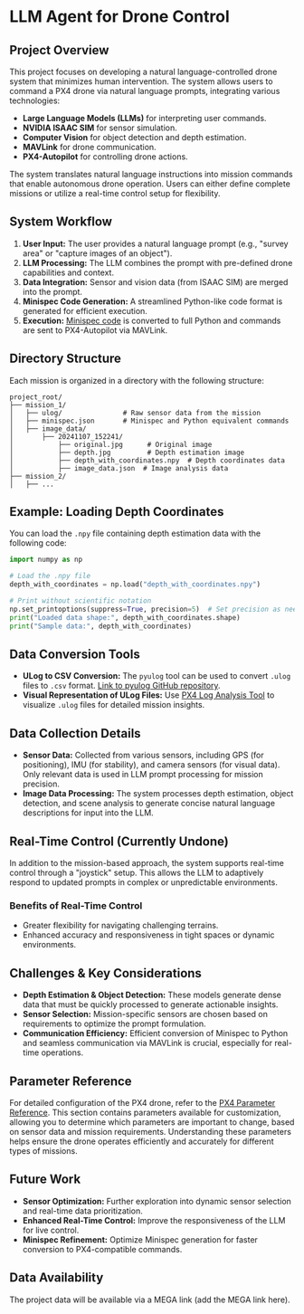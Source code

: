 # LLM Agent for Drone Control

## Project Overview

This project focuses on developing a natural language-controlled drone system that minimizes human intervention. The system allows users to command a PX4 drone via natural language prompts, integrating various technologies:

- **Large Language Models (LLMs)** for interpreting user commands.
- **NVIDIA ISAAC SIM** for sensor simulation.
- **Computer Vision** for object detection and depth estimation.
- **MAVLink** for drone communication.
- **PX4-Autopilot** for controlling drone actions.

The system translates natural language instructions into mission commands that enable autonomous drone operation. Users can either define complete missions or utilize a real-time control setup for flexibility.

## System Workflow
1. **User Input:** The user provides a natural language prompt (e.g., "survey area" or "capture images of an object").
2. **LLM Processing:** The LLM combines the prompt with pre-defined drone capabilities and context.
3. **Data Integration:** Sensor and vision data (from ISAAC SIM) are merged into the prompt.
4. **Minispec Code Generation:** A streamlined Python-like code format is generated for efficient execution.
5. **Execution:** [Minispec code](https://arxiv.org/pdf/2312.14950) is converted to full Python and commands are sent to PX4-Autopilot via MAVLink.

## Directory Structure
Each mission is organized in a directory with the following structure:
```
project_root/
├── mission_1/
│   ├── ulog/               # Raw sensor data from the mission
│   ├── minispec.json       # Minispec and Python equivalent commands
│   ├── image_data/
│       ├── 20241107_152241/
│           ├── original.jpg      # Original image
│           ├── depth.jpg         # Depth estimation image
│           ├── depth_with_coordinates.npy  # Depth coordinates data
│           ├── image_data.json  # Image analysis data
├── mission_2/
│   ├── ...
```

## Example: Loading Depth Coordinates
You can load the `.npy` file containing depth estimation data with the following code:
```python
import numpy as np

# Load the .npy file
depth_with_coordinates = np.load("depth_with_coordinates.npy")

# Print without scientific notation
np.set_printoptions(suppress=True, precision=5)  # Set precision as needed
print("Loaded data shape:", depth_with_coordinates.shape)
print("Sample data:", depth_with_coordinates)
```

## Data Conversion Tools
- **ULog to CSV Conversion:** The `pyulog` tool can be used to convert `.ulog` files to `.csv` format. [Link to pyulog GitHub repository](https://github.com/PX4/pyulog/tree/main).
- **Visual Representation of ULog Files:** Use [PX4 Log Analysis Tool](https://logs.px4.io/) to visualize `.ulog` files for detailed mission insights.

## Data Collection Details
- **Sensor Data:** Collected from various sensors, including GPS (for positioning), IMU (for stability), and camera sensors (for visual data). Only relevant data is used in LLM prompt processing for mission precision.
- **Image Data Processing:** The system processes depth estimation, object detection, and scene analysis to generate concise natural language descriptions for input into the LLM.

## Real-Time Control (Currently Undone)
In addition to the mission-based approach, the system supports real-time control through a "joystick" setup. This allows the LLM to adaptively respond to updated prompts in complex or unpredictable environments.

### Benefits of Real-Time Control
- Greater flexibility for navigating challenging terrains.
- Enhanced accuracy and responsiveness in tight spaces or dynamic environments.

## Challenges & Key Considerations
- **Depth Estimation & Object Detection:** These models generate dense data that must be quickly processed to generate actionable insights.
- **Sensor Selection:** Mission-specific sensors are chosen based on requirements to optimize the prompt formulation.
- **Communication Efficiency:** Efficient conversion of Minispec to Python and seamless communication via MAVLink is crucial, especially for real-time operations.

## Parameter Reference
For detailed configuration of the PX4 drone, refer to the [PX4 Parameter Reference](https://docs.px4.io/main/en/advanced_config/parameter_reference.html). This section contains parameters available for customization, allowing you to determine which parameters are important to change, based on sensor data and mission requirements. Understanding these parameters helps ensure the drone operates efficiently and accurately for different types of missions.

## Future Work
- **Sensor Optimization:** Further exploration into dynamic sensor selection and real-time data prioritization.
- **Enhanced Real-Time Control:** Improve the responsiveness of the LLM for live control.
- **Minispec Refinement:** Optimize Minispec generation for faster conversion to PX4-compatible commands.

## Data Availability
The project data will be available via a MEGA link (add the MEGA link here).

